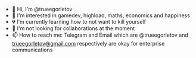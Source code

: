 - :wave: Hi, I'm @trueegorletov
- :eyes: I'm interested in gamedev, highload, maths, economics and happiness
- :broken_heart: I'm currently learning how to not want to kill yourself
- :no_entry_sign: I'm not looking for collaborations at the moment
- :mailbox: How to reach me: Telegram and Email which are @trueegorletov
and trueegorletov@gmail.com respectively are okay for enterprise
communications
